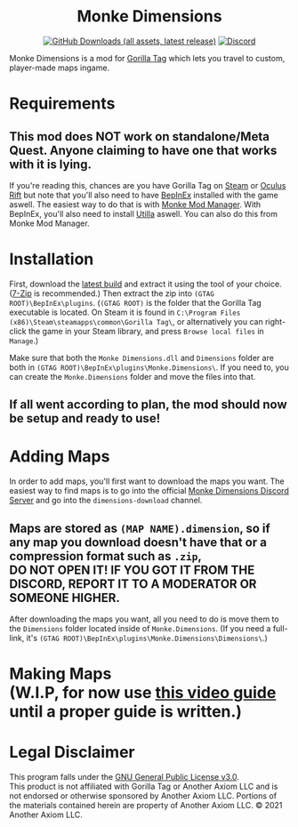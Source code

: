 <h1 align="center">Monke Dimensions</h1>
<div align="center">
  <a href="https://www.github.com/Chin0303/Monke-Dimensions/releases/latest/"><img src="https://img.shields.io/github/downloads/Chin0303/Monke-Dimensions/latest/total" alt="GitHub Downloads (all assets, latest release)"></img></a>
  <a href="https://discord.gg/chin-s-server-1041450240135413890"><img src="https://img.shields.io/discord/1041450240135413890" alt="Discord"></img></a>
</div>

Monke Dimensions is a mod for [Gorilla Tag](https://www.gorillatagvr.com/) which lets you travel to custom, player-made maps ingame.
# Requirements
## **This mod does NOT work on standalone/Meta Quest. Anyone claiming to have one that works with it is lying.**
If you're reading this, chances are you have Gorilla Tag on [Steam](https://store.steampowered.com/) or [Oculus Rift](https://www.meta.com/experiences/pcvr/) but note that you'll also need to have [BepInEx](https://docs.bepinex.dev/index.html) installed with the game aswell. The easiest way to do that is with [Monke Mod Manager](https://github.com/BzzzThe18th/MonkeModManager/releases/latest). With BepInEx, you'll also need to install [Utilla](https://github.com/legoandmars/Utilla/releases/latest) aswell. You can also do this from Monke Mod Manager.

# Installation
First, download the [latest build](https://github.com/Chin0303/Monke-Dimensions/releases/latest) and extract it using the tool of your choice. ([7-Zip](https://www.7-zip.org/) is recommended.) Then extract the zip into `(GTAG ROOT)\BepInEx\plugins`. (`(GTAG ROOT)` is the folder that the Gorilla Tag executable is located. On Steam it is found in `C:\Program Files (x86)\Steam\steamapps\common\Gorilla Tag\`, or alternatively you can right-click the game in your Steam library, and press `Browse local files` in `Manage`.)

Make sure that both the `Monke Dimensions.dll` and `Dimensions` folder are both in `(GTAG ROOT)\BepInEx\plugins\Monke.Dimensions\`. If you need to, you can create the `Monke.Dimensions` folder and move the files into that.
## **If all went according to plan, the mod should now be setup and ready to use!**

# Adding Maps
In order to add maps, you'll first want to download the maps you want. The easiest way to find maps is to go into the official [Monke Dimensions Discord Server](https://discord.gg/chin-s-server-1041450240135413890) and go into the `dimensions-download` channel.
## Maps are stored as `(MAP NAME).dimension`, so if any map you download doesn't have that or a compression format such as `.zip`,</br>**DO NOT OPEN IT! IF YOU GOT IT FROM THE DISCORD, REPORT IT TO A MODERATOR OR SOMEONE HIGHER.**
After downloading the maps you want, all you need to do is move them to the `Dimensions` folder located inside of `Monke.Dimensions`. (If you need a full-link, it's `(GTAG ROOT)\BepInEx\plugins\Monke.Dimensions\Dimensions\`.)

# Making Maps</br>**(W.I.P, for now use [this video guide](https://youtu.be/Szc8s0gQzNI) until a proper guide is written.)**

# Legal Disclaimer
This program falls under the [GNU General Public License v3.0](https://www.gnu.org/licenses/gpl-3.0.en.html).\
This product is not affiliated with Gorilla Tag or Another Axiom LLC and is not endorsed or otherwise sponsored by Another Axiom LLC. Portions of the materials contained herein are property of Another Axiom LLC. © 2021 Another Axiom LLC.
